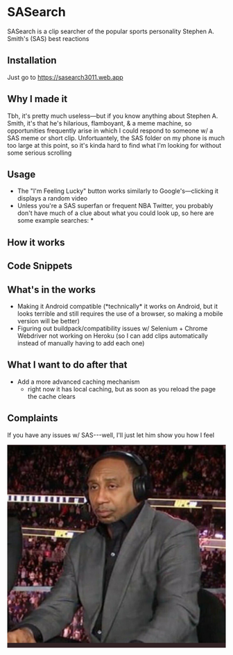 # SASearch
SASearch is a clip searcher of the popular sports personality Stephen A. Smith's (SAS) best reactions

## Installation
Just go to https://sasearch3011.web.app

## Why I made it
Tbh, it's pretty much useless—but if you know anything about Stephen A. Smith, it's that he's hilarious, flamboyant, & a meme machine, so opportunities frequently arise in which I could respond to someone w/ a SAS meme or short clip. Unfortuantely, the SAS folder on my phone is much too large at this point, so it's kinda hard to find what I'm looking for without some serious scrolling 

## Usage
- The "I'm Feeling Lucky" button works similarly to Google's—clicking it displays a random video 
- Unless you're a SAS superfan or frequent NBA Twitter, you probably don't have much of a clue about what you could look up, so here are some example searches:
    * 

## How it works

## Code Snippets

## What's in the works
- Making it Android compatible (\*technically* it works on Android, but it looks terrible and still requires the use of a browser, so making a mobile version will be better) 
- Figuring out buildpack/compatibility issues w/ Selenium + Chrome Webdriver not working on Heroku (so I can add clips automatically instead of manually having to add each one)

## What I want to do after that
- Add a more advanced caching mechanism
    * right now it has local caching, but as soon as you reload the page the cache clears

## Complaints
If you have any issues w/ SAS---well, I'll just let him show you how I feel

![SAS](SAS.jpg)